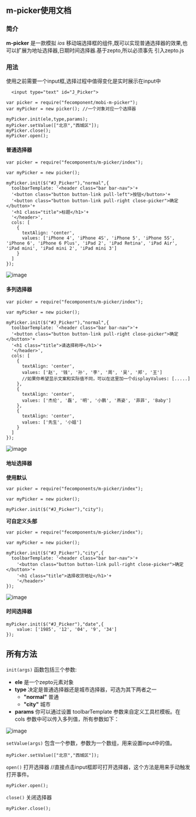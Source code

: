 ## m-picker使用文档

### 简介

**m-picker** 是一款模拟 *ios* 移动端选择框的组件,既可以实现普通选择器的效果,也可以扩展为地址选择器,日期时间选择器.基于zepto,所以必须事先
引入zepto.js

### 用法

使用之前需要一个input框,选择过程中值得变化是实时展示在input中
```
  <input type="text" id="J_Picker">
```


```
var picker = require("fecomponent/mobi-m-picker");
var myPicker = new picker(); //一个对象对应一个选择器

myPicker.init(ele,type,params);
myPicker.setValue(["北京","西城区"]);
myPicker.close();
myPicker.open();
```

#### 普通选择器

```
var picker = require("fecomponents/m-picker/index");

var myPicker = new picker();

myPicker.init($("#J_Picker"),"normal",{
  toolbarTemplate: '<header class="bar bar-nav">'+
  '<button class="button button-link pull-left">按钮</button>'+
  '<button class="button button-link pull-right close-picker">确定</button>'+
  '<h1 class="title">标题</h1>'+
  '</header>',
  cols: [
    {
      textAlign: 'center',
      values: ['iPhone 4', 'iPhone 4S', 'iPhone 5', 'iPhone 5S', 'iPhone 6', 'iPhone 6 Plus', 'iPad 2', 'iPad Retina', 'iPad Air', 'iPad mini', 'iPad mini 2', 'iPad mini 3']
    }
  ]
});
```

![image](//cdn1.showjoy.com/images/49/490997a524304669b80f6d60bbd103c7.png)

#### 多列选择器

```
var picker = require("fecomponents/m-picker/index");

var myPicker = new picker();

myPicker.init($("#J_Picker"),"normal",{
  toolbarTemplate: '<header class="bar bar-nav">'+
  '<button class="button button-link pull-right close-picker">确定</button>'+
  '<h1 class="title">请选择称呼</h1>'+
  '</header>',
  cols: [
    {
      textAlign: 'center',
      values: ['赵', '钱', '孙', '李', '周', '吴', '郑', '王']
      //如果你希望显示文案和实际值不同，可以在这里加一个displayValues: [.....]
    },
    {
      textAlign: 'center',
      values: ['杰伦', '磊', '明', '小鹏', '燕姿', '菲菲', 'Baby']
    },
    {
      textAlign: 'center',
      values: ['先生', '小姐']
    }
  ]
});
```

![image](//cdn1.showjoy.com/images/88/885e0376a39c48819d28c6d724ba4321.png)


#### 地址选择器
**使用默认** 

```
var picker = require("fecomponents/m-picker/index");

var myPicker = new picker();

myPicker.init($("#J_Picker"),"city");
```

**可自定义头部** 


```
var picker = require("fecomponents/m-picker/index");

var myPicker = new picker();

myPicker.init($("#J_Picker"),"city",{
  toolbarTemplate: '<header class="bar bar-nav">'+
    '<button class="button button-link pull-right close-picker">确定</button>'+
    '<h1 class="title">选择收货地址</h1>'+
    '</header>'
});
```

![image](//cdn1.showjoy.com/images/7b/7b5f044f93184c9b982f71006382bdec.png)

#### 时间选择器

```
myPicker.init($("#J_Picker"),"date",{
    value: ['1985', '12', '04', '9', '34']
});
```


## 所有方法

```init(args)``` 函数包括三个参数:

* **ele** 是一个zepto元素对象
* **type** 决定是普通选择器还是城市选择器，可选为其下两者之一
  * **"normal"** 普通
  * **"city"** 城市
* **params** 你可以通过设置 toolbarTemplate 参数来自定义工具栏模板。在 cols 参数中可以传入多列值，所有参数如下：

![image](//cdn1.showjoy.com/images/cb/cbf3abbf4b784b0bbd8a7c23349ae602.png)

```setValue(args)``` 包含一个参数，参数为一个数组，用来设置input中的值。

```
myPicker.setValue(["北京","西城区"]);

```

```open()``` 打开选择器  //直接点击input框即可打开选择器，这个方法是用来手动触发打开事件。

```
myPicker.open();
```

```close()``` 关闭选择器

```
myPicker.close();
```